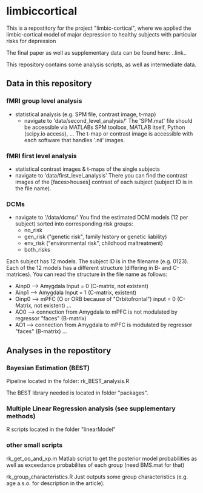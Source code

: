 # limbiccortical
This is a repostitory for the project "limbic-cortical", where we applied the limbic-cortical model of major depression to healthy subjects with particular risks for depression

The final paper as well as supplementary data can be found here: ..link..

This repository contains some analysis scripts, as well as intermediate data.

## Data in this repository
### fMRI group level analysis
- statistical analysis (e.g. SPM file, contrast image, t-map)
	- navigate to 'data/second_level_analysis/'
The 'SPM.mat' file should be accessible via MATLABs SPM toolbox, MATLAB itself, Python (scipy.io access), ...
The t-map or contrast image is accessible with each software that handles '.nii' images.

### fMRI first level analysis
- statistical contrast images & t-maps of the single subjects
- navigate to 'data/first_level_analysis'
There you can find the contrast images of the [faces>houses] contrast of each subject (subject ID is in the file name).

### DCMs
- navigate to '/data/dcms/'
You find the estimated DCM models (12 per subject) sorted into corresponding risk groups:
	- no_risk
	- gen_risk ("genetic risk", family history or genetic liability)
	- env_risk ("environmental risk", childhood maltreatment)
	- both_risks

Each subject has 12 models. The subject ID is in the filename (e.g. 0123).
Each of the 12 models has a different structure (differing in B- and C-matrices). You can read the structure in the file name as follows:
- Ainp0 --> Amygdala Input = 0 (C-matrix, not existent)
- Ainp1 --> Amygdala Input = 1 (C-matrix, existent)
- Oinp0 --> mPFC (O or ORB because of "Orbitofrontal") input = 0 (C-Matrix, not existent)
...
- AO0 --> connection from Amygdala to mPFC is not modulated by regressor "faces" (B-matrix)
- AO1 --> connection from Amygdala to mPFC is modulated by regressor "faces" (B-matrix)
...

## Analyses in the repostitory
### Bayesian Estimation (BEST)

Pipeline located in the folder:
rk_BEST_analysis.R

The BEST library needed is located in folder "packages".

### Multiple Linear Regression analysis (see supplementary methods)

R scripts located in the folder "linearModel"

### other small scripts
rk_get_oo_and_xp.m
Matlab script to get the posterior model probabilities as well as exceedance probabilites of each group (need BMS.mat for that)

rk_group_characteristics.R 
Just outputs some group characteristics (e.g. age a.s.o. for description in the article).

	



